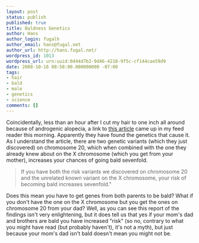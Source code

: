 ```yaml
---
layout: post
status: publish
published: true
title: Baldness Genetics
author: Hans
author_login: fugalh
author_email: hans@fugal.net
author_url: http://hans.fugal.net/
wordpress_id: 1013
wordpress_url: urn:uuid:0d44d7b2-9d46-4218-9f5c-cf144cae59d9
date: 2008-10-16 08:58:00.000000000 -07:00
tags:
- hair
- bald
- male
- genetics
- science
comments: []
---
```

<p>Coincidentally, less than an hour after I cut my hair to one inch all around because of androgenic alopecia, a link to <a href="http://esciencenews.com/articles/2008/10/12/researchers.discover.baldness.gene.1.7.men.risk">this article</a> came up in my feed reader this morning.  Apparently they have found the genetics that cause it. As I understand the article, there are two genetic variants (which they just discovered) on chromosome 20, which when combined with the one they already knew about on the X chromosome (which you get from your mother), increases your chances of going bald sevenfold.</p>

<blockquote>
    <p>If you have both the risk variants we discovered on chromosome 20 and the unrelated known variant on the X chromosome, your risk of becoming bald increases sevenfold."</p>
</blockquote>

<p>Does this mean you have to get genes from both parents to be bald? What if you don't have the one on the X chromosome but you get the ones on chromosome 20 from your dad? Well, as you can see this report of the findings isn't very enlightening, but it does tell us that yes if your mom's dad and brothers are bald you have increased "risk" (so no, contrary to what you might have read (but probably haven't), it's not a myth), but just because your mom's dad isn't bald doesn't mean you might not be.</p>
